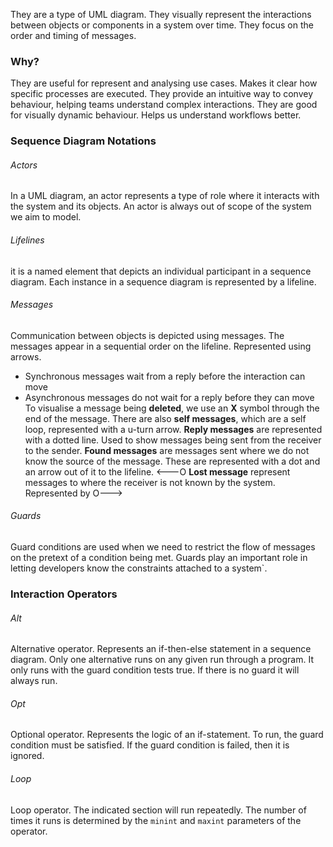 They are a type of UML diagram. They visually represent the interactions between objects or components in a system over time. They focus on the order and timing of messages.
### Why?
They are useful for represent and analysing use cases. Makes it clear how specific processes are executed. 
They provide an intuitive way to convey behaviour, helping teams understand complex interactions.
They are good for visually dynamic behaviour. Helps us understand workflows better.
### Sequence Diagram Notations
###### Actors
In a UML diagram, an actor represents a type of role where it interacts with the system and its objects. An actor is always out of scope of the system we aim to model. 
###### Lifelines
it is a named element that depicts an individual participant in a sequence diagram. Each instance in a sequence diagram is represented by a lifeline. 
###### Messages
Communication between objects is depicted using messages. The messages appear in a sequential order on the lifeline. Represented using arrows. 
- Synchronous messages wait from a reply before the interaction can move
- Asynchronous messages do not wait for a reply before they can move
To visualise a message being **deleted**, we use an **X** symbol through the end of the message.
	There are also **self messages**, which are a self loop, represented with a u-turn arrow.
**Reply messages** are represented with a dotted line. Used to show messages being sent from the receiver to the sender. 
**Found messages** are messages sent where we do not know the source of the message. These are represented with a dot and an arrow out of it to the lifeline.
<---O
**Lost message** represent messages to where the receiver is not known by the system. Represented by O--->
###### Guards
Guard conditions are used when we need to restrict the flow of messages on the pretext of a condition being met. Guards play an important role in letting developers know the constraints attached to a system`.
### Interaction Operators
###### Alt 
Alternative operator. Represents an if-then-else statement in a sequence diagram. Only one alternative runs on any given run through a program. It only runs with the guard condition tests true. If there is no guard it will always run.
###### Opt
Optional operator. Represents the logic of an if-statement. To run, the guard condition must be satisfied. If the guard condition is failed, then it is ignored.
###### Loop
Loop operator. The indicated section will run repeatedly. The number of times it runs is determined by the `minint` and `maxint` parameters of the operator.